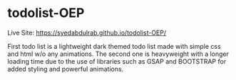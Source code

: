 # todolist-OEP

Live Site: https://syedabdulrab.github.io/todolist-OEP/

First todo list is a lightweight dark themed todo list made with simple css and html w/o any animations.
The second one is heavyweight with a longer loading time due to the use of libraries such as GSAP and BOOTSTRAP for added styling and powerful animations.

